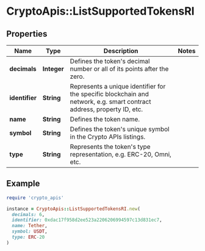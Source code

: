 # CryptoApis::ListSupportedTokensRI

## Properties

| Name | Type | Description | Notes |
| ---- | ---- | ----------- | ----- |
| **decimals** | **Integer** | Defines the token&#39;s decimal number or all of its points after the zero. |  |
| **identifier** | **String** | Represents a unique identifier for the specific blockchain and network, e.g. smart contract address, property ID, etc. |  |
| **name** | **String** | Defines the token name. |  |
| **symbol** | **String** | Defines the token&#39;s unique symbol in the Crypto APIs listings. |  |
| **type** | **String** | Represents the token&#39;s type representation, e.g. ERC-20, Omni, etc. |  |

## Example

```ruby
require 'crypto_apis'

instance = CryptoApis::ListSupportedTokensRI.new(
  decimals: 6,
  identifier: 0xdac17f958d2ee523a2206206994597c13d831ec7,
  name: Tether,
  symbol: USDT,
  type: ERC-20
)
```

